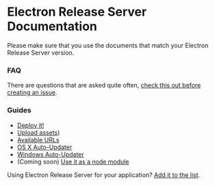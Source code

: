 # Electron Release Server Documentation
Please make sure that you use the documents that match your Electron Release Server version.

### FAQ
There are questions that are asked quite often, [check this out before creating an issue](faq.md).

### Guides
- [Deploy it!](deploy.md)
- [Upload assets](assets.md))
- [Available URLs](urls.md)
- [OS X Auto-Updater](update-osx.md)
- [Windows Auto-Updater](update-windows.md)
- (Coming soon) [Use it as a node module](module.md)

Using Electron Release Server for your application? [Add it to the list](using-it.md).
